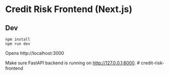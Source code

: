 # Credit Risk Frontend (Next.js)

## Dev

```
npm install
npm run dev
```

Opens http://localhost:3000

Make sure FastAPI backend is running on http://127.0.0.1:8000.
#   c r e d i t - r i s k - f r o n t e n d 
 
 
